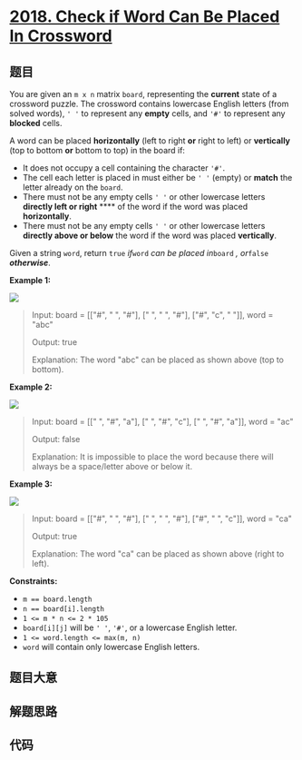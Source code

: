 # [2018. Check if Word Can Be Placed In Crossword](https://leetcode.com/problems/check-if-word-can-be-placed-in-crossword/)

## 题目

You are given an `m x n` matrix `board`, representing the **current** state of
a crossword puzzle. The crossword contains lowercase English letters (from
solved words), `' '` to represent any **empty** cells, and `'#'` to represent
any **blocked** cells.

A word can be placed **horizontally** (left to right **or** right to left) or
**vertically** (top to bottom **or** bottom to top) in the board if:

  * It does not occupy a cell containing the character `'#'`.
  * The cell each letter is placed in must either be `' '` (empty) or **match** the letter already on the `board`.
  * There must not be any empty cells `' '` or other lowercase letters **directly left or right** **** of the word if the word was placed **horizontally**.
  * There must not be any empty cells `' '` or other lowercase letters **directly above or below** the word if the word was placed **vertically**.

Given a string `word`, return `true` _if_`word` _can be placed in_`board` _,
or_`false` _**otherwise**_.



**Example 1:**

![](https://assets.leetcode.com/uploads/2021/10/04/crossword-ex1-1.png)

> Input: board = [["#", " ", "#"], [" ", " ", "#"], ["#", "c", " "]], word = "abc"
> 
> Output: true
> 
> Explanation: The word "abc" can be placed as shown above (top to bottom).

**Example 2:**

![](https://assets.leetcode.com/uploads/2021/10/04/crossword-ex2-1.png)

> Input: board = [[" ", "#", "a"], [" ", "#", "c"], [" ", "#", "a"]], word = "ac"
> 
> Output: false
> 
> Explanation: It is impossible to place the word because there will always be a space/letter above or below it.

**Example 3:**

![](https://assets.leetcode.com/uploads/2021/10/04/crossword-ex3-1.png)

> Input: board = [["#", " ", "#"], [" ", " ", "#"], ["#", " ", "c"]], word = "ca"
> 
> Output: true
> 
> Explanation: The word "ca" can be placed as shown above (right to left). 

**Constraints:**

  * `m == board.length`
  * `n == board[i].length`
  * `1 <= m * n <= 2 * 105`
  * `board[i][j]` will be `' '`, `'#'`, or a lowercase English letter.
  * `1 <= word.length <= max(m, n)`
  * `word` will contain only lowercase English letters.


## 题目大意

## 解题思路

## 代码

```javascript

```


